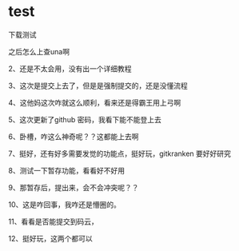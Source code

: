 # test
下载测试

之后怎么上查una啊

2、还是不太会用，没有出一个详细教程

3、这次是提交上去了，但是是强制提交的，还是没懂流程

4、这他妈这次咋就这么顺利，看来还是得霸王用上弓啊

5、这次更新了github 密码，我看下能不能登上去

6、卧槽，咋这么神奇呢？？这都能上去啊

7、挺好，还有好多需要发觉的功能点，挺好玩，gitkranken 要好好研究

8、测试一下暂存功能，看看好不好用

9、那暂存后，提出来，会不会冲突呢？？

10、这是咋回事，我咋还是懵圈的。

11、看看是否能提交到码云，

12、挺好玩，这两个都可以